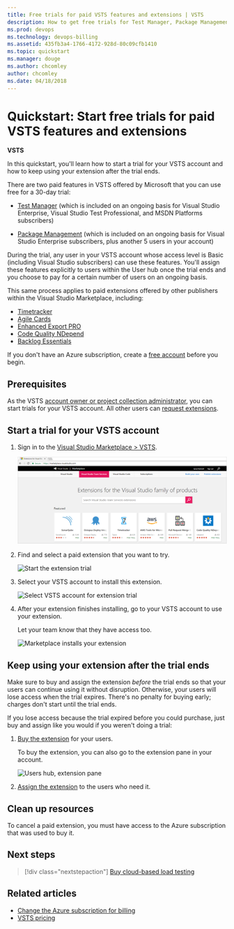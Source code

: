 ```yaml
---
title: Free trials for paid VSTS features and extensions | VSTS
description: How to get free trials for Test Manager, Package Management, and for VSTS extensions offered by other publishers (VSTS, Visual Studio Online, VSO)
ms.prod: devops
ms.technology: devops-billing
ms.assetid: 435fb3a4-1766-4172-928d-80c09cfb1410
ms.topic: quickstart
ms.manager: douge
ms.author: chcomley
author: chcomley
ms.date: 04/18/2018
---
```

[//]: # (monikerRange: 'vsts')

# Quickstart: Start free trials for paid VSTS features and extensions

**VSTS**

In this quickstart, you'll learn how to start a trial for your VSTS account and how to keep using your extension after the trial ends.

There are two paid features in VSTS offered by Microsoft that you can use free for a 30-day trial:

- [Test Manager](https://marketplace.visualstudio.com/items/ms.vss-testmanager-web) (which is included on an ongoing basis for Visual Studio Enterprise, Visual Studio Test Professional, and MSDN Platforms subscribers)

- [Package Management](https://marketplace.visualstudio.com/items?itemName=ms.feed) (which is included on an ongoing basis for Visual Studio Enterprise subscribers, plus another 5 users in your account)

During the trial, any user in your VSTS account whose access level is Basic (including Visual Studio subscribers) can use these features.
You'll assign these features explicitly to users within the User hub once the trial ends and you choose to pay for a certain number of users on an ongoing basis.

This same process applies to paid extensions offered by other publishers within the Visual Studio Marketplace, including:

- [Timetracker](https://marketplace.visualstudio.com/items?itemName=Berichthaus.TfsTimetracker)
- [Agile Cards](https://marketplace.visualstudio.com/items?itemName=spartez.agile-cards)
- [Enhanced Export PRO](https://marketplace.visualstudio.com/items?itemName=mskold.mskold-PRO-EnhancedExport)
- [Code Quality NDepend](https://marketplace.visualstudio.com/items?itemName=ndepend.ndependextension)
- [Backlog Essentials](https://marketplace.visualstudio.com/items?itemName=agile-extensions.backlog-essentials)

If you don't have an Azure subscription, create a [free account](https://azure.microsoft.com/en-us/free/?WT.mc_id=A261C142F) before you begin.

## Prerequisites

As the VSTS [account owner or project collection administrator](vsts-billing-faq.md#find-owner), you can start trials for your VSTS account. 
All other users can [request extensions](../marketplace/install-vsts-extension.md).

## Start a trial for your VSTS account

1. Sign in to the [Visual Studio Marketplace > VSTS](https://marketplace.visualstudio.com/vsts).

    ![Find extension trial](_img/get-vsts-extensions/marketplace.png)

2. Find and select a paid extension that you want to try.

    ![Start the extension trial](_img/try-additional-features/mp-start-test-manager-trial.png)

3. Select your VSTS account to install this extension.

    ![Select VSTS account for extension trial](_img/try-additional-features/select-account.png)

4. After your extension finishes installing, go to your VSTS account to use your extension.

    Let your team know that they have access too.

   ![Marketplace installs your extension](_img/try-additional-features/extension-installed.png)

<a name="after-trial"></a>

## Keep using your extension after the trial ends

Make sure to buy and assign the extension *before* the trial ends so that your users can continue using it without disruption. Otherwise, your users will lose access when the trial expires.
There's no penalty for buying early; charges don't start until the trial ends.

If you lose access because the trial expired before you could purchase, just buy and assign like you would if you weren't doing a trial:

1. [Buy the extension](../marketplace/install-vsts-extension.md#install-extension) for your users.

    To buy the extension, you can also go to the extension pane in your account.

    ![Users hub, extension pane](_img/try-additional-features/extension-trial-in-account-updated-ui.png)

2. [Assign the extension](../marketplace/assign-paid-extensions.md) to the users who need it.

## Clean up resources

To cancel a paid extension, you must have access to the Azure subscription that was used to buy it.

## Next steps

> [!div class="nextstepaction"]
> [Buy cloud-based load testing](buy-load-testing-vs.md)

## Related articles

- [Change the Azure subscription for billing](change-azure-subscription.md)
- [VSTS pricing](https://azure.microsoft.com/pricing/details/visual-studio-team-services/)
